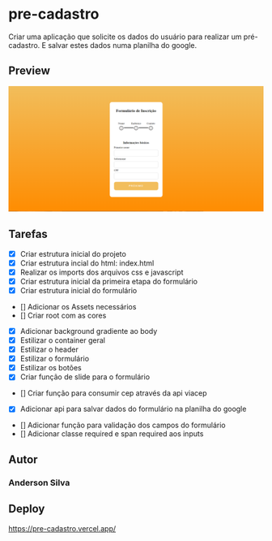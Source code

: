 # pre-cadastro
Criar uma aplicação que solicite os dados do usuário para realizar um pré-cadastro. E salvar estes dados numa planilha do google.

## Preview 
<p align="center">
<img  src="src/imagens/pc-1.png">
</p>


## Tarefas 

- [X] Criar estrutura inicial do projeto
- [X] Criar estrutura incial do html: index.html
- [X] Realizar os imports dos arquivos css e javascript
- [X] Criar estrutura inicial da primeira etapa do formulário
- [X] Criar estrutura inicial do formulário
- [] Adicionar os Assets necessários
- [] Criar root com as cores
- [X] Adicionar background gradiente ao body
- [X] Estilizar o container geral
- [X] Estilizar o header
- [X] Estilizar o formulário
- [X] Estilizar os botões
- [X] Criar função de slide para o formulário
- [] Criar função para consumir cep através da api viacep
- [X] Adicionar api para salvar dados do formulário na planilha do google
- [] Adicionar função para validação dos campos do formulário
- [] Adicionar classe required e span required aos inputs

## Autor
### Anderson Silva

## Deploy 
https://pre-cadastro.vercel.app/
